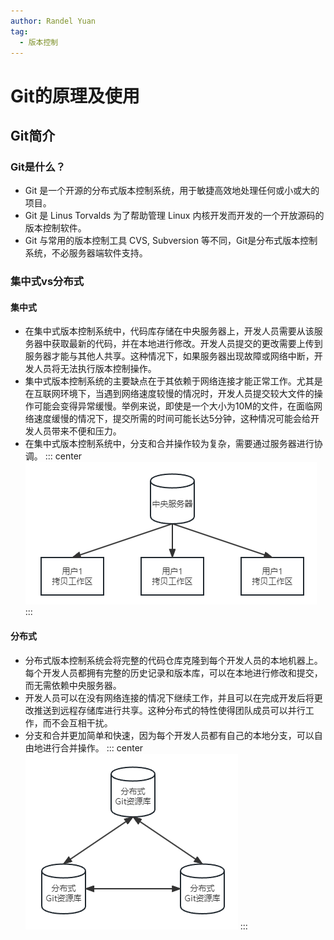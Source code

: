 ```yaml
---
author: Randel Yuan
tag:
  - 版本控制
---
```

 # Git的原理及使用

 ## Git简介

 ### Git是什么？
 - Git 是一个开源的分布式版本控制系统，用于敏捷高效地处理任何或小或大的项目。
 - Git 是 Linus Torvalds 为了帮助管理 Linux 内核开发而开发的一个开放源码的版本控制软件。
 - Git 与常用的版本控制工具 CVS, Subversion 等不同，Git是分布式版本控制系统，不必服务器端软件支持。

 ### 集中式vs分布式
 #### 集中式
 - 在集中式版本控制系统中，代码库存储在中央服务器上，开发人员需要从该服务器中获取最新的代码，并在本地进行修改。开发人员提交的更改需要上传到服务器才能与其他人共享。这种情况下，如果服务器出现故障或网络中断，开发人员将无法执行版本控制操作。
 - 集中式版本控制系统的主要缺点在于其依赖于网络连接才能正常工作。尤其是在互联网环境下，当遇到网络速度较慢的情况时，开发人员提交较大文件的操作可能会变得异常缓慢。举例来说，即使是一个大小为10M的文件，在面临网络速度缓慢的情况下，提交所需的时间可能长达5分钟，这种情况可能会给开发人员带来不便和压力。
 - 在集中式版本控制系统中，分支和合并操作较为复杂，需要通过服务器进行协调。
::: center
![](./img/centralized.png)
:::

 #### 分布式
 - 分布式版本控制系统会将完整的代码仓库克隆到每个开发人员的本地机器上。每个开发人员都拥有完整的历史记录和版本库，可以在本地进行修改和提交，而无需依赖中央服务器。
 - 开发人员可以在没有网络连接的情况下继续工作，并且可以在完成开发后将更改推送到远程存储库进行共享。这种分布式的特性使得团队成员可以并行工作，而不会互相干扰。
 - 分支和合并更加简单和快速，因为每个开发人员都有自己的本地分支，可以自由地进行合并操作。
::: center
![](./img/distributed.png)
:::
